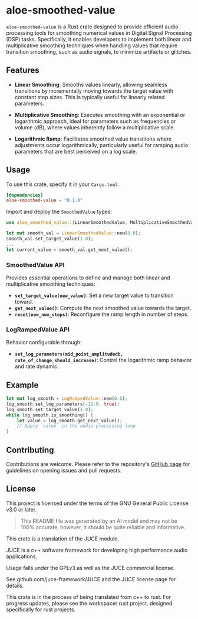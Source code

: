 # aloe-smoothed-value

`aloe-smoothed-value` is a Rust crate designed to provide efficient audio processing tools for smoothing numerical values in Digital Signal Processing (DSP) tasks. Specifically, it enables developers to implement both linear and multiplicative smoothing techniques when handling values that require transition smoothing, such as audio signals, to minimize artifacts or glitches.

## Features

- **Linear Smoothing**: Smooths values linearly, allowing seamless transitions by incrementally moving towards the target value with constant step sizes. This is typically useful for linearly related parameters.

- **Multiplicative Smoothing**: Executes smoothing with an exponential or logarithmic approach, ideal for parameters such as frequencies or volume (dB), where values inherently follow a multiplicative scale.

- **Logarithmic Ramp**: Facilitates smoothed value transitions where adjustments occur logarithmically, particularly useful for ramping audio parameters that are best perceived on a log scale.

## Usage

To use this crate, specify it in your `Cargo.toml`:

```toml
[dependencies]
aloe-smoothed-value = "0.1.0"
```

Import and deploy the `SmoothedValue` types:

```rust
use aloe_smoothed_value::{LinearSmoothedValue, MultiplicativeSmoothedValue};

let mut smooth_val = LinearSmoothedValue::new(0.0);
smooth_val.set_target_value(1.0);
...
let current_value = smooth_val.get_next_value();
```

### SmoothedValue API

Provides essential operations to define and manage both linear and multiplicative smoothing techniques:

- **`set_target_value(new_value)`**: Set a new target value to transition toward.
- **`get_next_value()`**: Compute the next smoothed value towards the target.
- **`reset(new_num_steps)`**: Reconfigure the ramp length in number of steps.

### LogRampedValue API

Behavior configurable through:

- **`set_log_parameters(mid_point_amplitudedb, rate_of_change_should_increase)`**: Control the logarithmic ramp behavior and rate dynamic.

## Example

```rust
let mut log_smooth = LogRampedValue::new(0.5);
log_smooth.set_log_parameters(-12.0, true);
log_smooth.set_target_value(1.0);
while log_smooth.is_smoothing() {
    let value = log_smooth.get_next_value();
    // Apply `value` in the audio processing loop
}
```

## Contributing

Contributions are welcome. Please refer to the repository's [GitHub page](https://github.com/klebs6/aloe-rs) for guidelines on opening issues and pull requests.

## License

This project is licensed under the terms of the GNU General Public License v3.0 or later.

> This README file was generated by an AI model and may not be 100% accurate, however, it should be quite reliable and informative.

This crate is a translation of the JUCE module.

JUCE is a c++ software framework for developing high performance audio applications.

Usage falls under the GPLv3 as well as the JUCE commercial license.

See github.com/juce-framework/JUCE and the JUCE license page for details.

This crate is in the process of being translated from c++ to rust. For progress updates, please see the workspacer rust project. designed specifically for rust projects.
